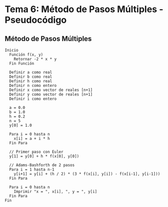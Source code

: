 # Tema 6: Método de Pasos Múltiples - Pseudocódigo
## Método de Pasos Múltiples
    Inicio
      Función f(x, y)
        Retornar -2 * x * y
      Fin Función
    
      Definir a como real
      Definir b como real
      Definir h como real
      Definir n como entero
      Definir x como vector de reales [n+1]
      Definir y como vector de reales [n+1]
      Definir i como entero
    
      a = 0.0
      b = 1.0
      h = 0.2
      n = 5
      y[0] = 1.0
    
      Para i = 0 hasta n
        x[i] = a + i * h
      Fin Para
    
      // Primer paso con Euler
      y[1] = y[0] + h * f(x[0], y[0])
    
      // Adams-Bashforth de 2 pasos
      Para i = 1 hasta n-1
        y[i+1] = y[i] + (h / 2) * (3 * f(x[i], y[i]) - f(x[i-1], y[i-1]))
      Fin Para
    
      Para i = 0 hasta n
        Imprimir "x = ", x[i], ", y = ", y[i]
      Fin Para
    Fin
